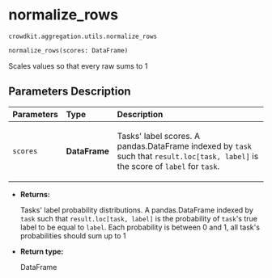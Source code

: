 # normalize_rows
`crowdkit.aggregation.utils.normalize_rows`

```python
normalize_rows(scores: DataFrame)
```

Scales values so that every raw sums to 1

## Parameters Description

| Parameters | Type | Description |
| :----------| :----| :-----------|
`scores`|**DataFrame**|<p>Tasks&#x27; label scores. A pandas.DataFrame indexed by `task` such that `result.loc[task, label]` is the score of `label` for `task`.</p>

* **Returns:**

  Tasks' label probability distributions.
A pandas.DataFrame indexed by `task` such that `result.loc[task, label]`
is the probability of `task`'s true label to be equal to `label`. Each
probability is between 0 and 1, all task's probabilities should sum up to 1

* **Return type:**

  DataFrame

